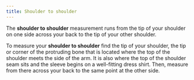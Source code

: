 ```yaml
---
title: Shoulder to shoulder
---
```


The **shoulder to shoulder** measurement runs from the tip of your shoulder on one side across your back to the tip of your other shoulder.

To measure your **shoulder to shoulder** find the tip of your shoulder,
the tip or corner of the protruding bone that is located where the
top of the shoulder meets the side of the arm.
It is also where the top of the shoulder seam sits and the sleeve begins
on a well-fitting dress shirt.
Then, measure from there across your back to the same point at the other side.

